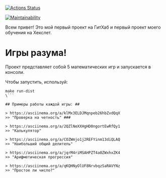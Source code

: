 [![Actions Status](https://github.com/DEGTEVUWU/java-project-61/actions/workflows/hexlet-check.yml/badge.svg)](https://github.com/DEGTEVUWU/java-project-61/actions)

[![Maintainability](https://api.codeclimate.com/v1/badges/b8b63b3985750b7fe6c4/maintainability)](https://codeclimate.com/github/DEGTEVUWU/java-project-61/maintainability)

Всем привет!
Это мой первый проект на ГитХаб и первый проект моего обучения   на Хекслет.

# **Игры разума!** #
Проект представляет собой 5 математических игр и запускается   в консоли.

Чтобы запустить, используй:
```
make run-dist
\```

## Примеры работы каждой игры: ##

> https://asciinema.org/a/klMx3ELDJMqnpeb26hbZvdQqX 
>> "Проверка на четность" ###

> https://asciinema.org/a/2QZlNeXXHgHD0ngortEwRfQy1 
>> "Калькулятор"

> https://asciinema.org/a/COZWmjo1j2REFYinm13diQLAQ
>> "Наибольший общий делитель"

> https://asciinema.org/a/jqrM4riMSAHPZT4a0ZWxhxZK4
>> "Арифметическая прогрессия"

> https://asciinema.org/a/qKQHNyOlUF8NrvbqzSaRAVYNz
>> "Простое ли число?"
